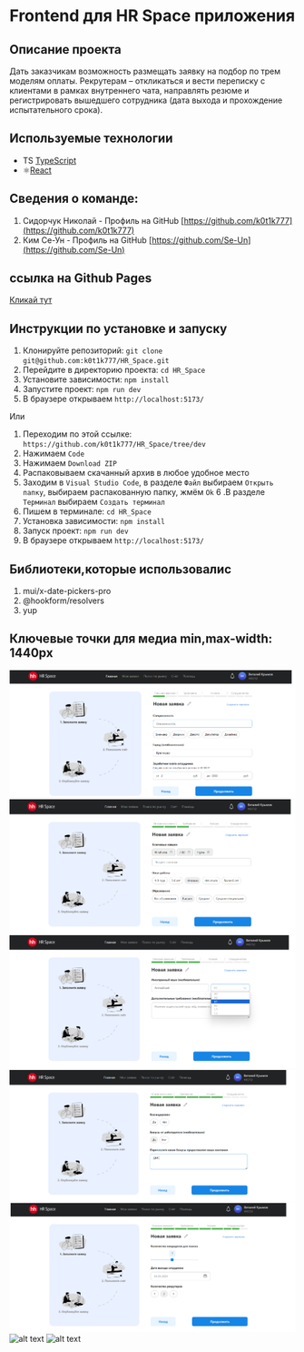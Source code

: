 # Frontend для HR Space приложения

## Описание проекта

Дать заказчикам возможность размещать заявку на подбор по трем моделям
оплаты. Рекрутерам – откликаться и вести переписку с клиентами в рамках
внутреннего чата, направлять резюме и регистрировать вышедшего сотрудника
(дата выхода и прохождение испытательного срока).

## Используемые технологии

- TS [TypeScript](https://www.typescriptlang.org/)
- ⚛️[React](https://ru.reactjs.org/)

## Сведения о команде:

1. Сидорчук Николай - Профиль на GitHub [https://github.com/k0t1k777](https://github.com/k0t1k777) 
2. Ким Се-Ун - Профиль на GitHub [https://github.com/Se-Un](https://github.com/Se-Un)

## ссылка на Github Pages
[Кликай тут](https://k0t1k777.github.io/HR_Space)

## Инструкции по установке и запуску

1. Клонируйте репозиторий: `git clone git@github.com:k0t1k777/HR_Space.git`
2. Перейдите в директорию проекта: `cd HR_Space`
3. Установите зависимости: `npm install`
4. Запустите проект: `npm run dev`
5. В браузере открываем `http://localhost:5173/`

Или

1. Переходим по этой ссылке: `https://github.com/k0t1k777/HR_Space/tree/dev`
2. Нажимаем `Code`
3. Нажимаем `Download ZIP`
4. Распаковываем скачанный архив в любое удобное место
5. Заходим в `Visual Studio Code`, в разделе `Файл` выбираем `Открыть папку`, выбираем распакованную папку, жмём `Ok`
6 .В разделе `Терминал` выбираем `Создать терминал`
7. Пишем в терминале: `cd HR_Space`
8. Установка зависимости: `npm install`
9. Запуск проект: `npm run dev`
10. В браузере открываем `http://localhost:5173/`

## Библиотеки,которые использовалис

1. mui/x-date-pickers-pro
4. @hookform/resolvers
5. yup

## Ключевые точки для медиа min,max-width: 1440px
![alt text](image.png)
![alt text](image-1.png)
![alt text](image-2.png)
![alt text](image-3.png)
![alt text](image-4.png)
![alt text](image-5.png)
![alt text](image-6.png)

